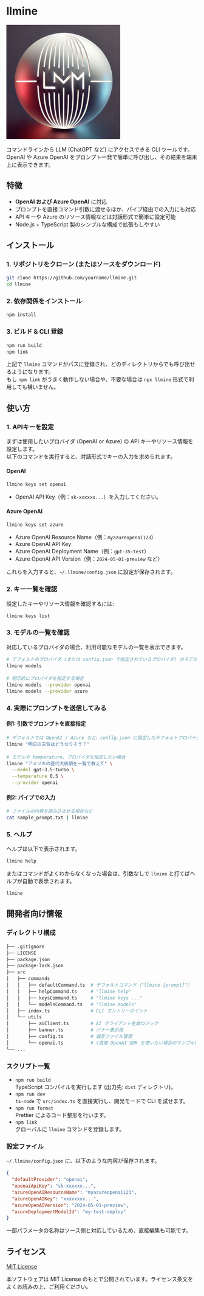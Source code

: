 # llmine

<img src="docs/llmine-logo.png" width="300px" />

コマンドラインから LLM (ChatGPT など) にアクセスできる CLI ツールです。  
OpenAI や Azure OpenAI をプロンプト一発で簡単に呼び出し、その結果を端末上に表示できます。

## 特徴

- **OpenAI および Azure OpenAI** に対応  
- プロンプトを直接コマンド引数に渡せるほか、パイプ経由での入力にも対応  
- API キーや Azure のリソース情報などは対話形式で簡単に設定可能  
- Node.js + TypeScript 製のシンプルな構成で拡張もしやすい

## インストール

### 1. リポジトリをクローン (またはソースをダウンロード)

```bash
git clone https://github.com/yourname/llmine.git
cd llmine
```

### 2. 依存関係をインストール

```bash
npm install
```

### 3. ビルド & CLI 登録

```bash
npm run build
npm link
```

上記で `llmine` コマンドがパスに登録され、どのディレクトリからでも呼び出せるようになります。  
もし `npm link` がうまく動作しない場合や、不要な場合は `npx llmine` 形式で利用しても構いません。

## 使い方

### 1. APIキーを設定

まずは使用したいプロバイダ (OpenAI or Azure) の API キーやリソース情報を設定します。  
以下のコマンドを実行すると、対話形式でキーの入力を求められます。

#### OpenAI

```bash
llmine keys set openai
```

- OpenAI API Key（例：`sk-xxxxxx...`）を入力してください。

#### Azure OpenAI

```bash
llmine keys set azure
```

- Azure OpenAI Resource Name（例：`myazureopenai123`）  
- Azure OpenAI API Key  
- Azure OpenAI Deployment Name（例：`gpt-35-test`）  
- Azure OpenAI API Version（例：`2024-05-01-preview` など）  

これらを入力すると、`~/.llmine/config.json` に設定が保存されます。

### 2. キー一覧を確認

設定したキーやリソース情報を確認するには:

```bash
llmine keys list
```

### 3. モデルの一覧を確認

対応しているプロバイダの場合、利用可能なモデルの一覧を表示できます。

```bash
# デフォルトのプロバイダ (または config.json で指定されているプロバイダ) のモデル一覧
llmine models

# 明示的にプロバイダを指定する場合
llmine models --provider openai
llmine models --provider azure
```

### 4. 実際にプロンプトを送信してみる

#### 例1: 引数でプロンプトを直接指定

```bash
# デフォルトでは OpenAI / Azure など、config.json に設定したデフォルトプロバイダが使われます。
llmine "明日の天気はどうなりそう？"

# モデルや temperature、プロバイダを指定したい場合
llmine "アメリカの歴代大統領を一覧で教えて" \
  --model gpt-3.5-turbo \
  --temperature 0.5 \
  --provider openai
```

#### 例2: パイプでの入力

```bash
# ファイルの内容を読み込ませる場合など
cat sample_prompt.txt | llmine
```

### 5. ヘルプ

ヘルプは以下で表示されます。

```bash
llmine help
```

またはコマンドがよくわからなくなった場合は、引数なしで `llmine` と打てばヘルプが自動で表示されます。

```bash
llmine
```

## 開発者向け情報

### ディレクトリ構成

```bash
├── .gitignore
├── LICENSE
├── package.json
├── package-lock.json
├── src
│   ├── commands
│   │   ├── defaultCommand.ts  # デフォルトコマンド（"llmine [prompt]"）
│   │   ├── helpCommand.ts     # "llmine help"
│   │   ├── keysCommand.ts     # "llmine keys ..."
│   │   └── modelsCommand.ts   # "llmine models"
│   ├── index.ts               # CLI エントリーポイント
│   └── utils
│       ├── aiClient.ts        # AI クライアント生成ロジック
│       ├── banner.ts          # バナー表示用
│       ├── config.ts          # 設定ファイル管理
│       └── openai.ts          # (直接 OpenAI SDK を使いたい場合のサンプル)
└── ...
```

### スクリプト一覧

- `npm run build`  
  TypeScript コンパイルを実行します (出力先: `dist` ディレクトリ)。
- `npm run dev`  
  `ts-node` で `src/index.ts` を直接実行し、開発モードで CLI を試せます。
- `npm run format`  
  Prettier によるコード整形を行います。
- `npm link`  
  グローバルに `llmine` コマンドを登録します。

### 設定ファイル

`~/.llmine/config.json` に、以下のような内容が保存されます。

```json
{
  "defaultProvider": "openai",
  "openaiApiKey": "sk-xxxxxx...",
  "azureOpenAIResourceName": "myazureopenai123",
  "azureOpenAIKey": "xxxxxxxx...",
  "azureOpenAIVersion": "2024-05-01-preview",
  "azureDeploymentModelId": "my-test-deploy"
}
```

一部パラメータの名称はソース側と対応しているため、直接編集も可能です。

## ライセンス

[MIT License](./LICENSE)  

本ソフトウェアは MIT License のもとで公開されています。ライセンス条文をよくお読みの上、ご利用ください。
